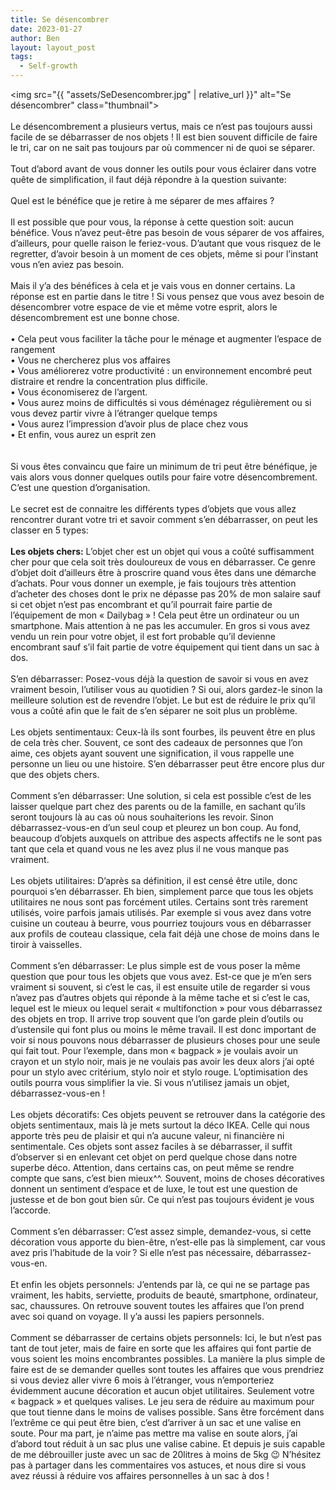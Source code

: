```yaml
---
title: Se désencombrer
date: 2023-01-27
author: Ben
layout: layout_post
tags:
  - Self-growth
---
```


<img src="{{ "assets/SeDesencombrer.jpg" | relative_url }}" alt="Se désencombrer" class="thumbnail">
<br><br>
Le désencombrement a plusieurs vertus, mais ce n’est pas toujours aussi facile de se débarrasser de nos objets ! Il est bien souvent difficile de faire le tri, car on ne sait pas toujours par où commencer ni de quoi se séparer. 
<br><br>
Tout d’abord avant de vous donner les outils pour vous éclairer dans votre quête de simplification, il faut déjà répondre à la question suivante:
<br><br>
Quel est le bénéfice que je retire à me séparer de mes affaires ?
<br><br>
Il est possible que pour vous, la réponse à cette question soit: aucun bénéfice. Vous n’avez peut-être pas besoin de vous séparer de vos affaires, d’ailleurs, pour quelle raison le feriez-vous. D’autant que vous risquez de le regretter, d’avoir besoin à un moment de ces objets, même si pour l’instant vous n’en aviez pas besoin.
<br><br>
Mais il y’a des bénéfices à cela et je vais vous en donner certains. La réponse est en partie dans le titre ! Si vous pensez que vous avez besoin de désencombrer votre espace de vie et même votre esprit, alors le désencombrement est une bonne chose.
<br><br>
	•	Cela peut vous faciliter la tâche pour le ménage et augmenter l’espace de rangement<br>
	•	Vous ne chercherez plus vos affaires<br>
	•	Vous améliorerez votre productivité : un environnement encombré peut distraire et rendre la concentration plus difficile.<br>
	•	Vous économiserez de l’argent.<br>
	•	Vous aurez moins de difficultés si vous déménagez régulièrement ou si vous devez partir vivre à l’étranger quelque temps<br>
	•	Vous aurez l’impression d’avoir plus de place chez vous<br>
	•	Et enfin, vous aurez un esprit zen<br>
<br><br>
Si vous êtes convaincu que faire un minimum de tri peut être bénéfique, je vais alors vous donner quelques outils pour faire votre désencombrement. C’est une question d’organisation.
<br><br>
Le secret est de connaitre les différents types d’objets que vous allez rencontrer durant votre tri et savoir comment s’en débarrasser, on peut les classer en 5 types:
<br><br>
<b>Les objets chers:</b> L’objet cher est un objet qui vous a coûté suffisamment cher pour que cela soit très douloureux de vous en débarrasser. Ce genre d’objet doit d’ailleurs être à proscrire quand vous êtes dans une démarche d’achats. Pour vous donner un exemple, je fais toujours très attention d’acheter des choses dont le prix ne dépasse pas 20% de mon salaire sauf si cet objet n’est pas encombrant et qu’il pourrait faire partie de l’équipement de mon « Dailybag » ! Cela peut être un ordinateur ou un smartphone. Mais attention à ne pas les accumuler. En gros si vous avez vendu un rein pour votre objet, il est fort probable qu’il devienne encombrant sauf s’il fait partie de votre équipement qui tient dans un sac à dos.
<br><br>
S’en débarrasser: Posez-vous déjà la question de savoir si vous en avez vraiment besoin, l’utiliser vous au quotidien ? Si oui, alors gardez-le sinon la meilleure solution est de revendre l’objet. Le but est de réduire le prix qu’il vous a coûté afin que le fait de s’en séparer ne soit plus un problème.
<br><br>
Les objets sentimentaux: Ceux-là ils sont fourbes, ils peuvent être en plus de cela très cher. Souvent, ce sont des cadeaux de personnes que l’on aime, ces objets ayant souvent une signification, il vous rappelle une personne un lieu ou une histoire. S’en débarrasser peut être encore plus dur que des objets chers. 
<br><br>
Comment s’en débarrasser: Une solution, si cela est possible c’est de les laisser quelque part chez des parents ou de la famille, en sachant qu’ils seront toujours là au cas où nous souhaiterions les revoir. Sinon débarrassez-vous-en d’un seul coup et pleurez un bon coup. Au fond, beaucoup d’objets auxquels on attribue des aspects affectifs ne le sont pas tant que cela et quand vous ne les avez plus il ne vous manque pas vraiment.
<br><br>
Les objets utilitaires: D’après sa définition, il est censé être utile, donc pourquoi s’en débarrasser. Eh bien, simplement parce que tous les objets utilitaires ne nous sont pas forcément utiles. Certains sont très rarement utilisés, voire parfois jamais utilisés. Par exemple si vous avez dans votre cuisine un couteau à beurre, vous pourriez toujours vous en débarrasser aux profils de couteau classique, cela fait déjà une chose de moins dans le tiroir à vaisselles.
<br><br>
Comment s’en débarrasser: Le plus simple est de vous poser la même question que pour tous les objets que vous avez. Est-ce que je m’en sers vraiment si souvent, si c’est le cas, il est ensuite utile de regarder si vous n’avez pas d’autres objets qui réponde à la même tache et si c’est le cas, lequel est le mieux ou lequel serait « multifonction » pour vous débarrassez des objets en trop. Il arrive trop souvent que l’on garde plein d’outils ou d’ustensile qui font plus ou moins le même travail. Il est donc important de voir si nous pouvons nous débarrasser de plusieurs choses pour une seule qui fait tout. Pour l’exemple, dans mon « bagpack » je voulais avoir un crayon et un stylo noir, mais je ne voulais pas avoir les deux alors j’ai opté pour un stylo avec critérium, stylo noir et stylo rouge. L’optimisation des outils pourra vous simplifier la vie. Si vous n’utilisez jamais un objet, débarrassez-vous-en !
<br><br>
Les objets décoratifs: Ces objets peuvent se retrouver dans la catégorie des objets sentimentaux, mais là je mets surtout la déco IKEA. Celle qui nous apporte très peu de plaisir et qui n’a aucune valeur, ni financière ni sentimentale. Ces objets sont assez faciles à se débarrasser, il suffit d’observer si en enlevant cet objet on perd quelque chose dans notre superbe déco. Attention, dans certains cas, on peut même se rendre compte que sans, c’est bien mieux^^. Souvent, moins de choses décoratives donnent un sentiment d’espace et de luxe, le tout est une question de justesse et de bon gout bien sûr. Ce qui n’est pas toujours évident je vous l’accorde.
<br><br>
Comment s’en débarrasser: C’est assez simple, demandez-vous, si cette décoration vous apporte du bien-être, n’est-elle pas là simplement, car vous avez pris l’habitude de la voir ? Si elle n’est pas nécessaire, débarrassez-vous-en.
<br><br>
Et enfin les objets personnels: J’entends par là, ce qui ne se partage pas vraiment, les habits, serviette, produits de beauté, smartphone, ordinateur, sac, chaussures. On retrouve souvent toutes les affaires que l’on prend avec soi quand on voyage. Il y’a aussi les papiers personnels.
<br><br>
Comment se débarrasser de certains objets personnels: Ici, le but n’est pas tant de tout jeter, mais de faire en sorte que les affaires qui font partie de vous soient les moins encombrantes possibles. La manière la plus simple de faire est de se demander quelles sont toutes les affaires que vous prendriez si vous deviez aller vivre 6 mois à l’étranger, vous n’emporteriez évidemment aucune décoration et aucun objet utilitaires. Seulement votre « bagpack » et quelques valises. Le jeu sera de réduire au maximum pour que tout tienne dans le moins de valises possible. Sans être forcément dans l’extrême ce qui peut être bien, c’est d’arriver à un sac et une valise en soute. Pour ma part, je n’aime pas mettre ma valise en soute alors, j’ai d’abord tout réduit à un sac plus une valise cabine. Et depuis je suis capable de me débrouiller juste avec un sac de 20litres à moins de 5kg 😉
N’hésitez pas à partager dans les commentaires vos astuces, et nous dire si vous avez réussi à réduire vos affaires personnelles à un sac à dos !
<div class="fin">
